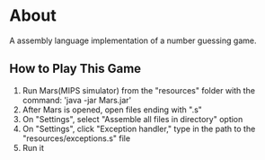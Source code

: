 # About
A assembly language implementation of a number guessing game. 
## How to Play This Game
1. Run Mars(MIPS simulator) from the "resources" folder with the command: 
	'java -jar Mars.jar'
2. After Mars is opened, open files ending with ".s"
3. On "Settings", select "Assemble all files in directory" option
4. On "Settings", click "Exception handler," type in the path to the "resources/exceptions.s" file 
5. Run it 
